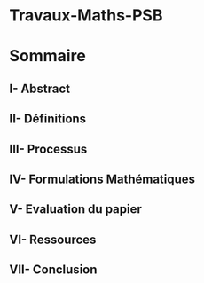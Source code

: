 # Travaux-Maths-PSB

# Sommaire

## I- Abstract
## II- Définitions
## III- Processus
## IV- Formulations Mathématiques
## V- Evaluation du papier
## VI- Ressources
## VII- Conclusion
